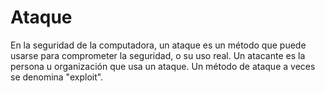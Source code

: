 [Title]: # (Ataque)
[Order]: # (9)

# Ataque

En la seguridad de la computadora, un ataque es un método que puede usarse para comprometer la seguridad, o su uso real. Un atacante es la persona u organización que usa un ataque. Un método de ataque a veces se denomina "exploit".